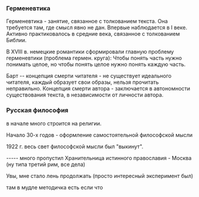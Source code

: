 ### Герменевтика
Герменевтика - занятие, связанное с толкованием текста. 
Она требуется там, где смысл явно не дан.
Впервые наблюдается в I веке. Активно практиковалось в средние века, связанное с толкованием Библии. 

В XVIII в. немецкие романтики сформировали главную проблему герменевтики (проблема гермен. круга): Чтобы понять часть нужно понимать целое, но чтобы понять целое нужно понять каждую часть.

Барт -- концепция смерти читателя - не существует идеального читателя, каждый образует свои образы, нельзя прочитать неправильно.
Концепция смерти автора - заключается в автономности существования текста, в независимости от личности автора.


### Русская философия

в начале много строится на религии. 

Начало 30-х годов - оформление самостоятельной философской мысли 

1922 г. весь свет философской мысли был "выкинут".

----- много пропустил
Хранительница истинного православия - Москва (ну типа третий рим, все дела)

Увы, мне стало лень продолжать (просто интересный эксперимент был) 

там в мудле методичка есть если что
